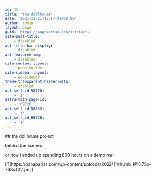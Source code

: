 ```yaml
---
id: 15
title: 'the dollhouse'
date: '2021-11-21T15:14:41+00:00'
author: admin
layout: page
guid: 'https://papaparisa.com/services/'
site-post-title:
    - disabled
ast-title-bar-display:
    - disabled
ast-featured-img:
    - disabled
site-content-layout:
    - page-builder
site-sidebar-layout:
    - no-sidebar
theme-transparent-header-meta:
    - enabled
ast_self_id_58720:
    - '1'
astra-main-page-id:
    - '69726'
ast_self_id_58733:
    - '1'
ast_self_id_69726:
    - '1'
---
```


<style>/*! elementor - v3.8.1 - 13-11-2022 */<br />
.elementor-column .elementor-spacer-inner{height:var(--spacer-size)}.e-con{--container-widget-width:100%}.e-con-inner>.elementor-widget-spacer,.e-con>.elementor-widget-spacer{width:var(--container-widget-width,var(--spacer-size));-ms-flex-item-align:stretch;align-self:stretch;-ms-flex-negative:0;flex-shrink:0}.e-con-inner>.elementor-widget-spacer>.elementor-widget-container,.e-con-inner>.elementor-widget-spacer>.elementor-widget-container>.elementor-spacer,.e-con>.elementor-widget-spacer>.elementor-widget-container,.e-con>.elementor-widget-spacer>.elementor-widget-container>.elementor-spacer{height:100%}.e-con-inner>.elementor-widget-spacer>.elementor-widget-container>.elementor-spacer>.elementor-spacer-inner,.e-con>.elementor-widget-spacer>.elementor-widget-container>.elementor-spacer>.elementor-spacer-inner{height:var(--container-widget-height,var(--spacer-size))}</style><style>/*! elementor - v3.8.1 - 13-11-2022 */<br />
.elementor-heading-title{padding:0;margin:0;line-height:1}.elementor-widget-heading .elementor-heading-title[class*=elementor-size-]>a{color:inherit;font-size:inherit;line-height:inherit}.elementor-widget-heading .elementor-heading-title.elementor-size-small{font-size:15px}.elementor-widget-heading .elementor-heading-title.elementor-size-medium{font-size:19px}.elementor-widget-heading .elementor-heading-title.elementor-size-large{font-size:29px}.elementor-widget-heading .elementor-heading-title.elementor-size-xl{font-size:39px}.elementor-widget-heading .elementor-heading-title.elementor-size-xxl{font-size:59px}</style></head><body>## the dollhouse project

behind the scenes

or how i ended up spending 800 hours on a demo reel

<style>/*! elementor - v3.8.1 - 13-11-2022 */<br />
.elementor-widget-image{text-align:center}.elementor-widget-image a{display:inline-block}.elementor-widget-image a img[src$=".svg"]{width:48px}.elementor-widget-image img{vertical-align:middle;display:inline-block}</style> ![](https://papaparisa.com/wp-content/uploads/2022/11/thumb_1@0.75x-768x432.png)